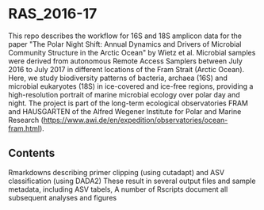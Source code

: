 # RAS_2016-17

This repo describes the workflow for 16S and 18S amplicon data for the paper "The Polar Night Shift: Annual Dynamics and Drivers of Microbial Community Structure in the Arctic Ocean" by Wietz et al. Microbial samples were derived from autonomous Remote Access Samplers between July 2016 to July 2017 in different locations of the Fram Strait (Arctic Ocean). Here, we study biodiversity patterns of bacteria, archaea (16S) and microbial eukaryotes (18S) in ice-covered and ice-free regions, providing a high-resolution portrait of marine microbial ecology over polar day and night. The project is part of the long-term ecological observatories FRAM and HAUSGARTEN of the Alfred Wegener Institute for Polar and Marine Research (https://www.awi.de/en/expedition/observatories/ocean-fram.html). 

## Contents
Rmarkdowns describing primer clipping (using cutadapt) and ASV classification (using DADA2) 
These result in several output files and sample metadata, including ASV tabels, 
A number of Rscripts document all subsequent analyses and figures
